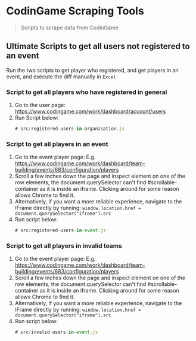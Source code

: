 # CodinGame Scraping Tools

> Scripts to scrape data from CodinGame

## Ultimate Scripts to get all users not registered to an event

Run the two scripts to get player who registered, and get players in an event, and execute the diff manually in `Excel`

### Script to get all players who have registered in general

1. Go to the user page: https://www.codingame.com/work/dashboard/account/users
2. Run Script below:
   ```js
   # src/registered-users-in-organisation.js
   ```

### Script to get all players in an event

1. Go to the event player page: E.g. https://www.codingame.com/work/dashboard/team-building/events/683/configuration/players
2. Scroll a few inches down the page and inspect element on one of the row elements, the document.querySelector can't find #scrollable-container as it is inside an iframe. Clicking around for some reason allows Chrome to find it.
3. Alternatively, if you want a more reliable experience, navigate to the IFrame directly by running: `window.location.href = document.querySelector("iframe").src`
4. Run script below:
   ```js
   # src/registered-users-in-event.js
   ```

### Script to get all players in invalid teams

1. Go to the event player page: E.g. https://www.codingame.com/work/dashboard/team-building/events/683/configuration/players
2. Scroll a few inches down the page and inspect element on one of the row elements, the document.querySelector can't find #scrollable-container as it is inside an iframe. Clicking around for some reason allows Chrome to find it.
3. Alternatively, if you want a more reliable experience, navigate to the IFrame directly by running: `window.location.href = document.querySelector("iframe").src`
4. Run script below:
   ```js
   # src/invalid-users-in-event.js
   ```
